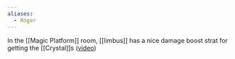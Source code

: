 ```yaml
---
aliases:
  - Roger
---
```

In the [[Magic Platform]] room, [[limbus]] has a nice damage boost strat for getting the [[Crystal]]s ([video](https://youtu.be/YquOqQz36uU&t=44m45s))